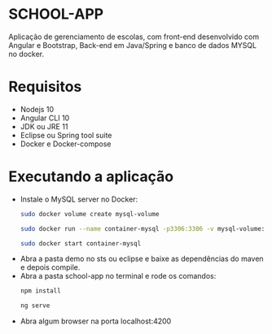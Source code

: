 # SCHOOL-APP
  Aplicação de gerenciamento de escolas, com front-end desenvolvido com Angular e Bootstrap, Back-end em Java/Spring e banco de dados MYSQL no docker.
# Requisitos
  - Nodejs 10
  - Angular CLI 10
  - JDK ou JRE 11
  - Eclipse ou Spring tool suite
  - Docker e Docker-compose
# Executando a aplicação
  - Instale o MySQL server no Docker:
    ```bash
    sudo docker volume create mysql-volume
    ```
    ```bash
    sudo docker run --name container-mysql -p3306:3306 -v mysql-volume:/var/lib/mysql -e MYSQL_ROOT_PASSWORD=12345 -d mysql/mysql-server:latest
    ```
    ```bash
    sudo docker start container-mysql
    ```
  - Abra a pasta demo no sts ou eclipse e baixe as dependências do maven e depois compile.
  - Abra a pasta school-app no terminal e rode os comandos:
    ```bash
    npm install
    ```
    ```bash
    ng serve
    ```
  - Abra algum browser na porta localhost:4200
